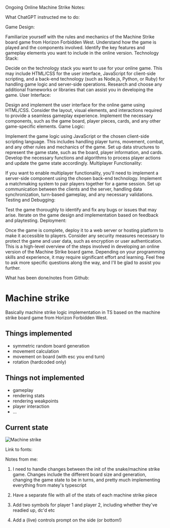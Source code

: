 Ongoing Online Machine Strike Notes:

What ChatGPT instructed me to do:

Game Design:

Familiarize yourself with the rules and mechanics of the Machine Strike board game from Horizon Forbidden West. Understand how the game is played and the components involved.
Identify the key features and gameplay elements you want to include in the online version.
Technology Stack:

Decide on the technology stack you want to use for your online game. This may include HTML/CSS for the user interface, JavaScript for client-side scripting, and a back-end technology (such as Node.js, Python, or Ruby) for handling game logic and server-side operations.
Research and choose any additional frameworks or libraries that can assist you in developing the game.
User Interface:

Design and implement the user interface for the online game using HTML/CSS. Consider the layout, visual elements, and interactions required to provide a seamless gameplay experience.
Implement the necessary components, such as the game board, player pieces, cards, and any other game-specific elements.
Game Logic:

Implement the game logic using JavaScript or the chosen client-side scripting language. This includes handling player turns, movement, combat, and any other rules and mechanics of the game.
Set up data structures to represent the game state, such as the board, player information, and cards.
Develop the necessary functions and algorithms to process player actions and update the game state accordingly.
Multiplayer Functionality:

If you want to enable multiplayer functionality, you'll need to implement a server-side component using the chosen back-end technology.
Implement a matchmaking system to pair players together for a game session.
Set up communication between the clients and the server, handling data synchronization, turn-based gameplay, and any necessary validations.
Testing and Debugging:

Test the game thoroughly to identify and fix any bugs or issues that may arise.
Iterate on the game design and implementation based on feedback and playtesting.
Deployment:

Once the game is complete, deploy it to a web server or hosting platform to make it accessible to players.
Consider any security measures necessary to protect the game and user data, such as encryption or user authentication.
This is a high-level overview of the steps involved in developing an online version of the Machine Strike board game. Depending on your programming skills and experience, it may require significant effort and learning. Feel free to ask more specific questions along the way, and I'll be glad to assist you further.

What has been done/notes from Github:

# Machine strike

Basically machine strike logic implementation in TS based on the machine strike board game from Horizon Forbidden West.

## Things implemented
- symmetric random board generation
- movement calculation
- movement on board (with esc you end turn)
- rotation (hardcoded only)

## Things not implemented
- gameplay
- rendering stats
- rendering weakpoints
- player interaction
- ...

## Current state

![Machine strike](./demo.png)

Link to fonts: 


Notes from me:

1. I need to handle changes between the init of the snake/machine strike game. Changes include the different board size and generation, changing the game state to be in turns, and pretty much implementing everything from matey's typescript

2. Have a separate file with all of the stats of each machine strike piece

3. Add two symbols for player 1 and player 2, including whether they've readied up, dc'd etc

4. Add a (live) controls prompt on the side (or bottom!)



